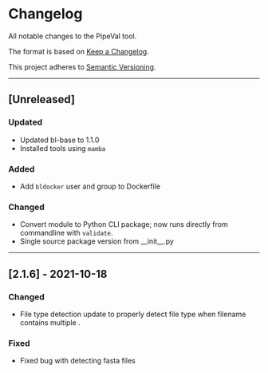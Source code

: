 # Changelog
All notable changes to the PipeVal tool.

The format is based on [Keep a Changelog](https://keepachangelog.com/en/1.0.0/).

This project adheres to [Semantic Versioning](https://semver.org/spec/v2.0.0.html).

---

## [Unreleased]
### Updated
- Updated bl-base to 1.1.0
- Installed tools using `mamba`

### Added
- Add `bldocker` user and group to Dockerfile

### Changed
- Convert module to Python CLI package; now runs directly from commandline with `validate`.
- Single source package version from \_\_init__.py

---

## [2.1.6] - 2021-10-18
### Changed
-  File type detection update to properly detect file type when filename contains multiple .

### Fixed
- Fixed bug with detecting fasta files
